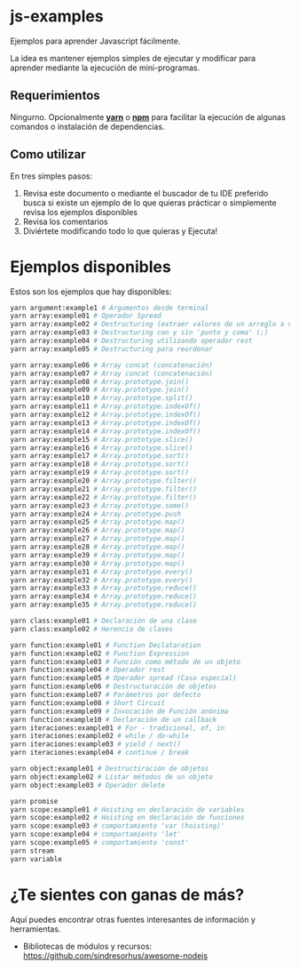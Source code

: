 # js-examples

Ejemplos para aprender Javascript fácilmente.

La idea es mantener ejemplos simples de ejecutar y modificar para aprender mediante la ejecución de mini-programas.

## Requerimientos

Ningurno. Opcionalmente [**yarn**](https://yarnpkg.com/es-ES/) o [**npm**](https://www.npmjs.com/) para facilitar la ejecución de algunas comandos o instalación de dependencias.

## Como utilizar

En tres simples pasos:

1. Revisa este documento o mediante el buscador de tu IDE preferido busca si existe un ejemplo de lo que quieras prácticar o simplemente revisa los ejemplos disponibles
2. Revisa los comentarios
3. Diviértete modificando todo lo que quieras y Ejecuta!


# Ejemplos disponibles

Estos son los ejemplos que hay disponibles:

```bash
yarn argument:example1 # Argumentos desde terminal
yarn array:example01 # Operador Spread
yarn array:example02 # Destructuring (extraer valores de un arreglo a variables)
yarn array:example03 # Destructuring con y sin 'punto y coma' (;)
yarn array:example04 # Destructuring utilizando operador rest
yarn array:example05 # Destructuring para reordenar

yarn array:example06 # Array concat (concatenación)
yarn array:example07 # Array concat (concatenación)
yarn array:example08 # Array.prototype.join()
yarn array:example09 # Array.prototype.join()
yarn array:example10 # Array.prototype.split()
yarn array:example11 # Array.prototype.indexOf()
yarn array:example12 # Array.prototype.indexOf()
yarn array:example13 # Array.prototype.indexOf()
yarn array:example14 # Array.prototype.indexOf()
yarn array:example15 # Array.prototype.slice()
yarn array:example16 # Array.prototype.slice()
yarn array:example17 # Array.prototype.sort()
yarn array:example18 # Array.prototype.sort()
yarn array:example19 # Array.prototype.sort()
yarn array:example20 # Array.prototype.filter()
yarn array:example21 # Array.prototype.filter()
yarn array:example22 # Array.prototype.filter()
yarn array:example23 # Array.prototype.some()
yarn array:example24 # Array.prototype.push
yarn array:example25 # Array.prototype.map()
yarn array:example26 # Array.prototype.map()
yarn array:example27 # Array.prototype.map()
yarn array:example28 # Array.prototype.map()
yarn array:example39 # Array.prototype.map()
yarn array:example30 # Array.prototype.map()
yarn array:example31 # Array.prototype.every()
yarn array:example32 # Array.prototype.every()
yarn array:example33 # Array.prototype.reduce()
yarn array:example34 # Array.prototype.reduce()
yarn array:example35 # Array.prototype.reduce()

yarn class:example01 # Declaración de una clase
yarn class:example02 # Herencia de clases

yarn function:example01 # Function Declataration
yarn function:example02 # Function Expression
yarn function:example03 # Función como método de un objeto
yarn function:example04 # Operador rest
yarn function:example05 # Operador spread (Caso especial)
yarn function:example06 # Destructuración de objetos
yarn function:example07 # Parámetros por defecto
yarn function:example08 # Short Circuit
yarn function:example09 # Invocación de Función anónima
yarn function:example10 # Declaración de un callback
yarn iteraciones:example01 # For - tradicional, of, in
yarn iteraciones:example02 # while / do-while
yarn iteraciones:example03 # yield / next()
yarn iteraciones:example04 # continue / break

yarn object:example01 # Destructiración de objetos
yarn object:example02 # Listar métodos de un objeto
yarn object:example03 # Operador delete

yarn promise
yarn scope:example01 # Hoisting en declaración de variables
yarn scope:example02 # Hoisting en declaración de funciones
yarn scope:example03 # comportamiento 'var (hoisting)'
yarn scope:example04 # comportamiento 'let'
yarn scope:example05 # comportamiento 'const'
yarn stream
yarn variable
```


# ¿Te sientes con ganas de más?

Aquí puedes encontrar otras fuentes interesantes de información y herramientas.

* Bibliotecas de módulos y recursos:
https://github.com/sindresorhus/awesome-nodejs

